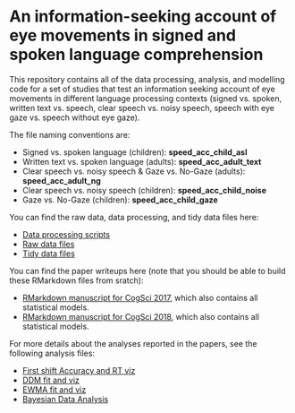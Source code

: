 An information-seeking account of eye movements in signed and spoken language comprehension
===

This repository contains all of the data processing, analysis, and modelling code for a set of studies that test an information seeking account of eye movements in different language processing contexts (signed vs. spoken, written text vs. speech, clear speech vs. noisy speech, speech with eye gaze vs. speech without eye gaze).

The file naming conventions are:

* Signed vs. spoken language (children): **speed_acc_child_asl**
* Written text vs. spoken language (adults): **speed_acc_adult_text**
* Clear speech vs. noisy speech & Gaze vs. No-Gaze (adults): **speed_acc_adult_ng**
* Clear speech vs. noisy speech (children): **speed_acc_child_noise**
* Gaze vs. No-Gaze (children): **speed_acc_child_gaze**

You can find the raw data, data processing, and tidy data files here:

* [Data processing scripts](https://github.com/kemacdonald/speed-acc/tree/master/R/data_wrangling)
* [Raw data files](https://github.com/kemacdonald/speed-acc/tree/master/data/1_raw_data)
* [Tidy data files](https://github.com/kemacdonald/speed-acc/tree/master/data/3_final_merged_data) 

You can find the paper writeups here (note that you should be able to build these RMarkdown files from sratch):

* [RMarkdown manuscript for CogSci 2017](paper/cogsci2017/Speed-acc-cogsci.Rmd), which also contains all statistical models.
* [RMarkdown manuscript for CogSci 2018](paper/cogsci2018/Speed-acc-cogsci_2018.Rmd), which also contains all statistical models.

For more details about the analyses reported in the papers, see the following analysis files:

* [First shift Accuracy and RT viz](https://github.com/kemacdonald/speed-acc/tree/master/R/analysis/fst_shift_analyses)
* [DDM fit and viz](https://github.com/kemacdonald/speed-acc/tree/master/R/analysis/ddm)
* [EWMA fit and viz](https://github.com/kemacdonald/speed-acc/tree/master/R/analysis/ewma_guessing_analyses)
* [Bayesian Data Analysis](https://github.com/kemacdonald/speed-acc/tree/master/R/analysis/bda_models)